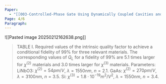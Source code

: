 ```yaml
---
Paper:
  - "[[003-Controlled-Phase Gate Using Dynamically Coupled Cavities and Optical Nonlinearities]]"
Page: 4/6
Paragraph:
---
```

![[Pasted image 20250212162638.png]]
>TABLE I. Required values of the intrinsic quality factor to achieve a conditional fidelity of 99% for three relevant materials. The corresponding values of $Q_L$ for a fidelity of 99% are 5.1 times larger for $\chi^{(2)}$ materials and 3.0 times larger for $\chi^{(3)}$ materials. 
>Parameters: 
>LiNbO3: $\chi^{(2)}=54pm/V$, $\lambda=1550nm$, $n=2.1$. 
>GaAs: $\chi^{(2)}=270pm/V$, $\lambda=3100nm$, $n=3.5$.
>Si: $\chi^{(3)}=1.8\cdot10^{-19}m^2/V^2$, $\lambda=1550nm$, $n=3.4$.
